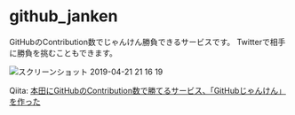 # github_janken

GitHubのContribution数でじゃんけん勝負できるサービスです。
Twitterで相手に勝負を挑むこともできます。

![スクリーンショット 2019-04-21 21 16 19](https://user-images.githubusercontent.com/27873650/56628259-1543ec80-6684-11e9-8e06-dac66eb549d5.png)

Qiita: [本田にGitHubのContribution数で勝てるサービス、「GitHubじゃんけん」を作った](https://qiita.com/teru0x1/items/070526cb40b4be9f0514)
